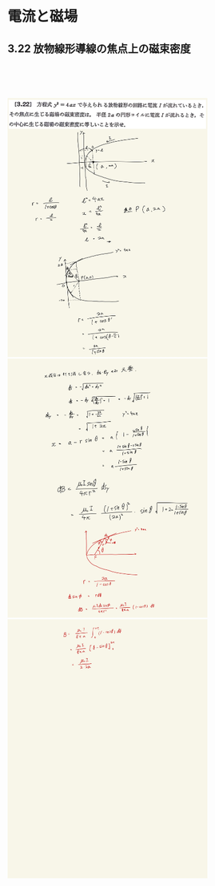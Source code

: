 <script type="text/javascript" async src="https://cdnjs.cloudflare.com/ajax/libs/mathjax/2.7.7/MathJax.js?config=TeX-MML-AM_CHTML">

</script>

<script type="text/x-mathjax-config">
 MathJax.Hub.Config({
 tex2jax: {
 inlineMath: [['$', '$'] ],
 displayMath: [ ['$$','$$'], ["\\[","\\]"] ]
 }
 });
</script>

# 電流と磁場
## 3.22 放物線形導線の焦点上の磁束密度

<br>
<br>
<br>
<br>

<img width="400" alt="electromagnetism-130" src="./images/ecmf-22/Electromagnetism-130.jpg">
<img width="400" alt="electromagnetism-131" src="./images/ecmf-22/Electromagnetism-131.jpg">
<img width="400" alt="electromagnetism-132" src="./images/ecmf-22/Electromagnetism-132.jpg">